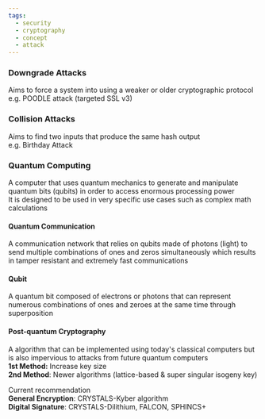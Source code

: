 ```yaml
---
tags:
  - security
  - cryptography
  - concept
  - attack
---
```


### Downgrade Attacks
Aims to force a system into using a weaker or older cryptographic protocol  
e.g. POODLE attack (targeted SSL v3)

### Collision Attacks
Aims to find two inputs that produce the same hash output  
e.g. Birthday Attack

### Quantum Computing
A computer that uses quantum mechanics to generate and manipulate quantum bits (qubits) in order to access enormous processing power  
It is designed to be used in very specific use cases such as complex math calculations

#### Quantum Communication
A communication network that relies on qubits made of photons (light) to send multiple combinations of ones and zeros simultaneously which results in tamper resistant and extremely fast communications

#### Qubit
A quantum bit composed of electrons or photons that can represent numerous combinations of ones and zeroes at the same time through superposition

#### Post-quantum Cryptography
A algorithm that can be implemented using today's classical computers but is also impervious to attacks from future quantum computers  
**1st Method:** Increase key size  
**2nd Method**: Newer algorithms (lattice-based & super singular isogeny key)

Current recommendation  
**General Encryption**: CRYSTALS-Kyber algorithm  
**Digital Signature**: CRYSTALS-Dilithium, FALCON, SPHINCS+  
